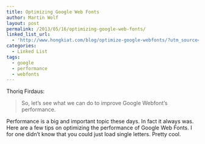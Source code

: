 ```yaml
---
title: Optimizing Google Web Fonts
author: Martin Wolf
layout: post
permalink: /2013/05/16/optimizing-google-web-fonts/
linked_list_url:
  - 'http://www.hongkiat.com/blog/optimize-google-webfonts/?utm_source=CSS-Weekly&utm_campaign=Issue-59&utm_medium=email'
categories:
  - Linked List
tags:
  - google
  - performance
  - webfonts
---
```

<p class="linked-list-quote-author">
  Thoriq Firdaus:
</p>

> So, let’s see what we can do to improve Google Webfont’s performance.

Performance is a big and important topic these days. In fact it always was. Here are a few tips on optimizing the performance of Google Web Fonts. I for one didn&#8217;t know that you could just load single letters. Pretty cool.